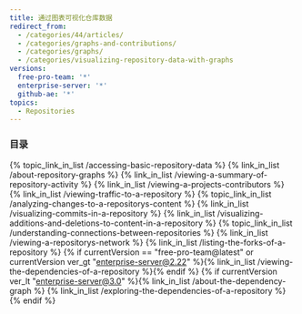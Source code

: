 ```yaml
---
title: 通过图表可视化仓库数据
redirect_from:
  - /categories/44/articles/
  - /categories/graphs-and-contributions/
  - /categories/graphs/
  - /categories/visualizing-repository-data-with-graphs
versions:
  free-pro-team: '*'
  enterprise-server: '*'
  github-ae: '*'
topics:
  - Repositories
---
```



### 目录

{% topic_link_in_list /accessing-basic-repository-data %}
    {% link_in_list /about-repository-graphs %}
    {% link_in_list /viewing-a-summary-of-repository-activity %}
    {% link_in_list /viewing-a-projects-contributors %}
    {% link_in_list /viewing-traffic-to-a-repository %}
{% topic_link_in_list /analyzing-changes-to-a-repositorys-content %}
    {% link_in_list /visualizing-commits-in-a-repository %}
    {% link_in_list /visualizing-additions-and-deletions-to-content-in-a-repository %}
{% topic_link_in_list /understanding-connections-between-repositories %}
    {% link_in_list /viewing-a-repositorys-network %}
    {% link_in_list /listing-the-forks-of-a-repository %}
    {% if currentVersion == "free-pro-team@latest" or currentVersion ver_gt "enterprise-server@2.22" %}{% link_in_list /viewing-the-dependencies-of-a-repository %}{% endif %}
    {% if currentVersion ver_lt "enterprise-server@3.0" %}{% link_in_list /about-the-dependency-graph %}
    {% link_in_list /exploring-the-dependencies-of-a-repository %}{% endif %}
